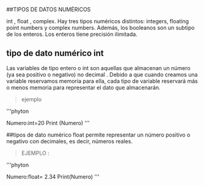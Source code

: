 ##TIPOS  DE DATOS NUMÉRICOS 

int , float , complex. Hay tres tipos numéricos distintos: integers, floating point numbers y complex numbers. Además, los booleanos son un subtipo de los enteros. Los enteros tiene precisión ilimitada.
## tipo de dato numérico int
Las variables de tipo entero o int son aquellas que almacenan un número (ya sea positivo o negativo) no decimal . Debido a que cuando creamos una variable reservamos memoria para ella, cada tipo de variable reservará más o menos memoria para representar el dato que almacenarán.
>ejemplo

'''phyton

Numero:int=20
Print (Numero) 
'''

##tipos de dato numérico float
permite representar un número positivo o negativo con decimales, es decir, números reales.
>EJEMPLO :

'''phyton

Numero:float= 2.34
Print(Numero) 
'''